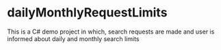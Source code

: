 # dailyMonthlyRequestLimits
This is a C# demo project in which, search requests are made and user is informed about daily and monthly search limits

